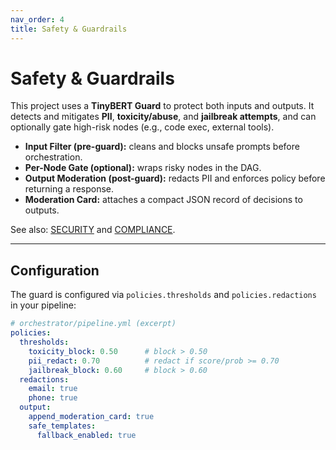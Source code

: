 ```yaml
---
nav_order: 4
title: Safety & Guardrails
---
```


# Safety & Guardrails

This project uses a **TinyBERT Guard** to protect both inputs and outputs. It detects and mitigates **PII**, **toxicity/abuse**, and **jailbreak attempts**, and can optionally gate high-risk nodes (e.g., code exec, external tools).

- **Input Filter (pre-guard):** cleans and blocks unsafe prompts before orchestration.
- **Per-Node Gate (optional):** wraps risky nodes in the DAG.
- **Output Moderation (post-guard):** redacts PII and enforces policy before returning a response.
- **Moderation Card:** attaches a compact JSON record of decisions to outputs.

See also: [SECURITY](../SECURITY.md) and [COMPLIANCE](../COMPLIANCE.md).

---

## Configuration

The guard is configured via `policies.thresholds` and `policies.redactions` in your pipeline:

```yaml
# orchestrator/pipeline.yml (excerpt)
policies:
  thresholds:
    toxicity_block: 0.50      # block > 0.50
    pii_redact: 0.70          # redact if score/prob >= 0.70
    jailbreak_block: 0.60     # block > 0.60
  redactions:
    email: true
    phone: true
  output:
    append_moderation_card: true
    safe_templates:
      fallback_enabled: true
